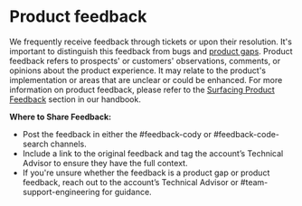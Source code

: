# Product feedback

We frequently receive feedback through tickets or upon their resolution. It's important to distinguish this feedback from bugs and [product gaps](../../../product/process/feedback/surfacing_product_requests.md#what-is-a-product-gap). Product feedback refers to prospects' or customers' observations, comments, or opinions about the product experience. It may relate to the product's implementation or areas that are unclear or could be enhanced. For more information on product feedback, please refer to the [Surfacing Product Feedback](../../../product/process/feedback/surfacing_product_requests.md#what-is-a-product-gap) section in our handbook.

**Where to Share Feedback:**

- Post the feedback in either the #feedback-cody or #feedback-code-search channels.
- Include a link to the original feedback and tag the account’s Technical Advisor to ensure they have the full context.
- If you're unsure whether the feedback is a product gap or product feedback, reach out to the account’s Technical Advisor or #team-support-engineering for guidance.
